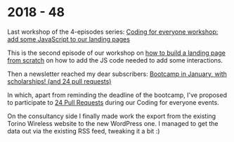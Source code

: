 # 2018 - 48

Last workshop of the 4-episodes series: [Coding for everyone workshop: add some JavaScript to our landing pages](https://www.meetup.com/turn-into-coders/events/fxjxspyxpbjc/)

This is the second episode of our workshop on [how to build a landing page from scratch](https://www.meetup.com/turn-into-coders/events/fxjxspyxnbmc/) on how to add the JS code needed to add some interactions.

Then a newsletter reached my dear subscribers: [Bootcamp in January, with scholarships! (and 24 pull requests)](https://tinyletter.com/turnintocoders/letters/bootcamp-in-january-with-scholarships-and-24-pull-requests)

In which, apart from reminding the deadline of the bootcamp, I've proposed to participate to [24 Pull Requests](https://24pullrequests.com/) during our Coding for everyone events.

On the consultancy side I finally made work the export from the existing Torino Wireless website to the new WordPress one. I managed to get the data out via the existing RSS feed, tweaking it a bit :)
